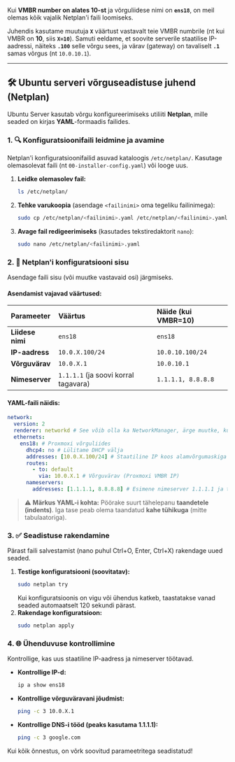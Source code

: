 Kui **VMBR number on alates 10-st** ja võrguliidese nimi on **`ens18`**, on meil olemas kõik vajalik Netplan'i faili loomiseks.

Juhendis kasutame muutuja **`X`** väärtust vastavalt teie VMBR numbrile (nt kui VMBR on **10**, siis **`X=10`**). Samuti eeldame, et soovite serverile staatilise IP-aadressi, näiteks **`.100`** selle võrgu sees, ja värav (gateway) on tavaliselt **`.1`** samas võrgus (nt `10.0.10.1`).

-----

## 🛠️ Ubuntu serveri võrguseadistuse juhend (Netplan)

Ubuntu Server kasutab võrgu konfigureerimiseks utiliiti **Netplan**, mille seaded on kirjas **YAML**-formaadis failides.

### 1\. 🔍 Konfiguratsioonifaili leidmine ja avamine

Netplan'i konfiguratsioonifailid asuvad kataloogis `/etc/netplan/`. Kasutage olemasolevat faili (nt `00-installer-config.yaml`) või looge uus.

1.  **Leidke olemasolev fail:**
    ```bash
    ls /etc/netplan/
    ```
2.  **Tehke varukoopia** (asendage `<failinimi>` oma tegeliku failinimega):
    ```bash
    sudo cp /etc/netplan/<failinimi>.yaml /etc/netplan/<failinimi>.yaml.bak
    ```
3.  **Avage fail redigeerimiseks** (kasutades tekstiredaktorit `nano`):
    ```bash
    sudo nano /etc/netplan/<failinimi>.yaml
    ```

### 2\. 📝 Netplan'i konfiguratsiooni sisu

Asendage faili sisu (või muutke vastavaid osi) järgmiseks.

#### Asendamist vajavad väärtused:

| Parameeter | Väärtus | Näide (kui VMBR=10) |
| :--- | :--- | :--- |
| **Liidese nimi** | `ens18` | `ens18` |
| **IP-aadress** | `10.0.X.100/24` | `10.0.10.100/24` |
| **Võrguvärav** | `10.0.X.1` | `10.0.10.1` |
| **Nimeserver** | `1.1.1.1` (ja soovi korral tagavara) | `1.1.1.1, 8.8.8.8` |

#### YAML-faili näidis:

```yaml
network:
  version: 2
  renderer: networkd # See võib olla ka NetworkManager, ärge muutke, kui te pole kindel
  ethernets:
    ens18: # Proxmoxi võrguliides
      dhcp4: no # Lülitame DHCP välja
      addresses: [10.0.X.100/24] # Staatiline IP koos alamvõrgumaskiga
      routes:
        - to: default
          via: 10.0.X.1 # Võrguvärav (Proxmoxi VMBR IP)
      nameservers:
        addresses: [1.1.1.1, 8.8.8.8] # Esimene nimeserver 1.1.1.1 ja tagavaraks Google DNS
```

> ⚠️ **Märkus YAML-i kohta:** Pöörake suurt tähelepanu **taandetele (indents)**. Iga tase peab olema taandatud **kahe tühikuga** (mitte tabulaatoriga).

### 3\. ✅ Seadistuse rakendamine

Pärast faili salvestamist (nano puhul Ctrl+O, Enter, Ctrl+X) rakendage uued seaded.

1.  **Testige konfiguratsiooni (soovitatav):**
    ```bash
    sudo netplan try
    ```
    Kui konfiguratsioonis on vigu või ühendus katkeb, taastatakse vanad seaded automaatselt 120 sekundi pärast.
2.  **Rakendage konfiguratsioon:**
    ```bash
    sudo netplan apply
    ```

### 4\. 🌐 Ühenduvuse kontrollimine

Kontrollige, kas uus staatiline IP-aadress ja nimeserver töötavad.

  * **Kontrollige IP-d:**
    ```bash
    ip a show ens18
    ```
  * **Kontrollige võrguväravani jõudmist:**
    ```bash
    ping -c 3 10.0.X.1
    ```
  * **Kontrollige DNS-i tööd (peaks kasutama 1.1.1.1):**
    ```bash
    ping -c 3 google.com
    ```

Kui kõik õnnestus, on võrk soovitud parameetritega seadistatud\!
